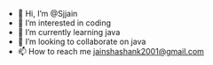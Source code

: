 - 👋 Hi, I’m @Sjjain
- 👀 I’m interested in coding
- 🌱 I’m currently learning java
- 💞️ I’m looking to collaborate on java
- 📫 How to reach me jainshashank2001@gmail.com

<!---
Sjjain/Sjjain is a ✨ special ✨ repository because its `README.md` (this file) appears on your GitHub profile.
You can click the Preview link to take a look at your changes.
--->
